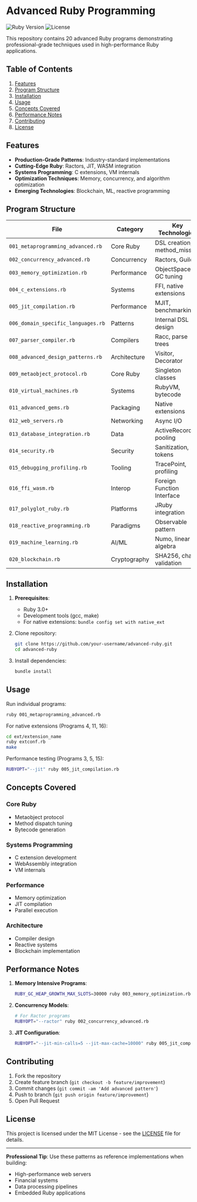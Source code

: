 # Advanced Ruby Programming

![Ruby Version](https://img.shields.io/badge/Ruby-3.0+-red)
![License](https://img.shields.io/badge/License-MIT-blue)

This repository contains 20 advanced Ruby programs demonstrating professional-grade techniques used in high-performance Ruby applications.

## Table of Contents

1. [Features](#features)
2. [Program Structure](#program-structure)
3. [Installation](#installation)
4. [Usage](#usage)
5. [Concepts Covered](#concepts-covered)
6. [Performance Notes](#performance-notes)
7. [Contributing](#contributing)
8. [License](#license)

## Features

- **Production-Grade Patterns**: Industry-standard implementations
- **Cutting-Edge Ruby**: Ractors, JIT, WASM integration
- **Systems Programming**: C extensions, VM internals
- **Optimization Techniques**: Memory, concurrency, and algorithm optimization
- **Emerging Technologies**: Blockchain, ML, reactive programming

## Program Structure

| File | Category | Key Technologies |
|------|----------|------------------|
| `001_metaprogramming_advanced.rb` | Core Ruby | DSL creation, method_missing |
| `002_concurrency_advanced.rb` | Concurrency | Ractors, Guilds |
| `003_memory_optimization.rb` | Performance | ObjectSpace, GC tuning |
| `004_c_extensions.rb` | Systems | FFI, native extensions |
| `005_jit_compilation.rb` | Performance | MJIT, benchmarking |
| `006_domain_specific_languages.rb` | Patterns | Internal DSL design |
| `007_parser_compiler.rb` | Compilers | Racc, parse trees |
| `008_advanced_design_patterns.rb` | Architecture | Visitor, Decorator |
| `009_metaobject_protocol.rb` | Core Ruby | Singleton classes |
| `010_virtual_machines.rb` | Systems | RubyVM, bytecode |
| `011_advanced_gems.rb` | Packaging | Native extensions |
| `012_web_servers.rb` | Networking | Async I/O |
| `013_database_integration.rb` | Data | ActiveRecord, pooling |
| `014_security.rb` | Security | Sanitization, tokens |
| `015_debugging_profiling.rb` | Tooling | TracePoint, profiling |
| `016_ffi_wasm.rb` | Interop | Foreign Function Interface |
| `017_polyglot_ruby.rb` | Platforms | JRuby integration |
| `018_reactive_programming.rb` | Paradigms | Observable pattern |
| `019_machine_learning.rb` | AI/ML | Numo, linear algebra |
| `020_blockchain.rb` | Cryptography | SHA256, chain validation |

## Installation

1. **Prerequisites**:
   - Ruby 3.0+
   - Development tools (gcc, make)
   - For native extensions: `bundle config set with native_ext`

2. Clone repository:
   ```bash
   git clone https://github.com/your-username/advanced-ruby.git
   cd advanced-ruby
   ```

3. Install dependencies:
   ```bash
   bundle install
   ```

## Usage

Run individual programs:
```bash
ruby 001_metaprogramming_advanced.rb
```

For native extensions (Programs 4, 11, 16):
```bash
cd ext/extension_name
ruby extconf.rb
make
```

Performance testing (Programs 3, 5, 15):
```bash
RUBYOPT="--jit" ruby 005_jit_compilation.rb
```

## Concepts Covered

### Core Ruby
- Metaobject protocol
- Method dispatch tuning
- Bytecode generation

### Systems Programming
- C extension development
- WebAssembly integration
- VM internals

### Performance
- Memory optimization
- JIT compilation
- Parallel execution

### Architecture
- Compiler design
- Reactive systems
- Blockchain implementation

## Performance Notes

1. **Memory Intensive Programs**:
   ```bash
   RUBY_GC_HEAP_GROWTH_MAX_SLOTS=30000 ruby 003_memory_optimization.rb
   ```

2. **Concurrency Models**:
   ```bash
   # For Ractor programs
   RUBYOPT="--ractor" ruby 002_concurrency_advanced.rb
   ```

3. **JIT Configuration**:
   ```bash
   RUBYOPT="--jit-min-calls=5 --jit-max-cache=10000" ruby 005_jit_compilation.rb
   ```

## Contributing

1. Fork the repository
2. Create feature branch (`git checkout -b feature/improvement`)
3. Commit changes (`git commit -am 'Add advanced pattern'`)
4. Push to branch (`git push origin feature/improvement`)
5. Open Pull Request

## License

This project is licensed under the MIT License - see the [LICENSE](LICENSE) file for details.

---

**Professional Tip**: Use these patterns as reference implementations when building:
- High-performance web servers
- Financial systems
- Data processing pipelines
- Embedded Ruby applications
```

